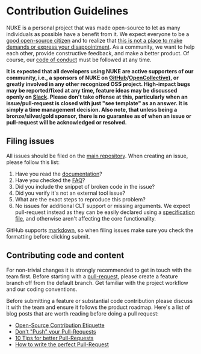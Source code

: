 # Contribution Guidelines

NUKE is a personal project that was made open-source to let as many individuals as possible have a benefit from it. We expect everyone to be a [good open-source citizen](https://hackernoon.com/being-a-good-open-source-citizen-9060d0ab9732) and to realize that [this is not a place to make demands or express your disappointment](https://mikemcquaid.com/2018/03/19/open-source-maintainers-owe-you-nothing/). As a community, we want to help each other, provide constructive feedback, and make a better product. Of course, our [code of conduct](CODE_OF_CONDUCT.md) must be followed at any time.

**It is expected that all developers using NUKE are active supporters of our community, i.e., a sponsors of NUKE on [GitHub](https://github.com/sponsors/matkoch)/[OpenCollective](https://opencollective.com/nuke)), or greatly involved in any other recognized OSS project. High-impact bugs may be reported/fixed at any time, feature ideas may be discussed openly on [Slack](https://slofile.com/slack/nukebuildnet). Please don't take offense at this, particularly when an issue/pull-request is closed with just "see template" as an answer. It is simply a time management decision. Also note, that unless being a bronze/silver/gold sponsor, there is no guarantee as of when an issue or pull-request will be acknowledged or resolved.**

## Filing issues

All issues should be filed on the [main repository](https://github.com/nuke-build/nuke/issues/new/choose). When creating an issue, please follow this list:

1. Have you read the [documentation](https://nuke.build/docs/getting-started/philosophy.html)?
2. Have you checked the [FAQ](https://nuke.build/docs/getting-started/faq.html)?
3. Did you include the snippet of broken code in the issue?
4. Did you verify it's not an external tool issue?
5. What are the exact steps to reproduce this problem?
6. No issues for additional CLT support or missing arguments. We expect pull-request instead as they can be easily declared using a [specification file](https://github.com/nuke-build/nuke/tree/develop/build/specifications), and otherwise aren't affecting the core functionality.

GitHub supports [markdown](http://github.github.com/github-flavored-markdown/), so when filing issues make sure you check the formatting before clicking submit.

## Contributing code and content

For non-trivial changes it is strongly recommended to get in touch with the team first. Before starting with a [pull-request](https://help.github.com/articles/using-pull-requests), please create a feature branch off from the default branch. Get familiar with the project workflow and our coding conventions.

Before submitting a feature or substantial code contribution please discuss it with the team and ensure it follows the product roadmap. Here's a list of blog posts that are worth reading before doing a pull request:

- [Open-Source Contribution Etiquette](http://tirania.org/blog/archive/2010/Dec-31.html)
- [Don't "Push" your Pull-Requests](http://www.igvita.com/2011/12/19/dont-push-your-pull-requests/)
- [10 Tips for better Pull-Requests](http://blog.ploeh.dk/2015/01/15/10-tips-for-better-pull-requests/)
- [How to write the perfect Pull-Request](https://github.com/blog/1943-how-to-write-the-perfect-pull-request)

